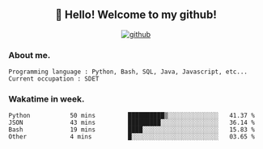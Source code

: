 <h2 align="center">👋 Hello! Welcome to my github! </h2>
<p align="center">
  <a href="https://github.com/usergwen"><img src="https://img.shields.io/badge/GitHub-24292e" alt="github"></a>
</p>

### About me.

```Plain Text
Programming language : Python, Bash, SQL, Java, Javascript, etc...
Current occupation : SDET
```
### Wakatime in week.

<!--START_SECTION:waka-->

```text
Python           50 mins         ██████████▒░░░░░░░░░░░░░░   41.37 %
JSON             43 mins         █████████░░░░░░░░░░░░░░░░   36.14 %
Bash             19 mins         ████░░░░░░░░░░░░░░░░░░░░░   15.83 %
Other            4 mins          █░░░░░░░░░░░░░░░░░░░░░░░░   03.65 %
```

<!--END_SECTION:waka-->
